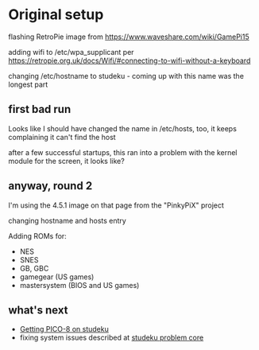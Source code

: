 # Original setup

flashing RetroPie image from https://www.waveshare.com/wiki/GamePi15

adding wifi to /etc/wpa_supplicant per https://retropie.org.uk/docs/Wifi/#connecting-to-wifi-without-a-keyboard

changing /etc/hostname to studeku - coming up with this name was the longest part

## first bad run

Looks like I should have changed the name in /etc/hosts, too, it keeps complaining it can't find the host

after a few successful startups, this ran into a problem with the kernel module for the screen, it looks like?

## anyway, round 2

I'm using the 4.5.1 image on that page from the "PinkyPiX" project

changing hostname and hosts entry

Adding ROMs for:

- NES
- SNES
- GB, GBC
- gamegear (US games)
- mastersystem (BIOS and US games)

## what's next

- [Getting PICO-8 on studeku](d540529f-0899-44c7-852b-96ac71ecae24.md)
- fixing system issues described at [studeku problem core](24cf281d-6c9f-4968-a5f7-24f53158016b.md)
